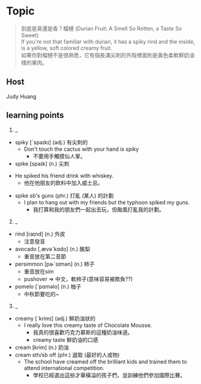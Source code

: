 # Topic

> 到底是臭還是香？榴槤 (Durian Fruit: A Smell So Rotten, a Taste So Sweet)<br>
> If you're not that familiar with durian, it has a spiky rind and the inside, is a yellow, soft colored creamy fruit. <br>
> 如果你對榴槤不是很熟悉，它有個長滿尖刺的外殼裡面則是黃色柔軟鮮奶油樣的果肉。<br>


## Host
Judy Huang

## learning points
1. _
  * spiky  [ˋspaɪkɪ]  (adj.)  有尖刺的
    - Don't touch the cactus with your hand is spiky
      + 不要用手觸摸仙人掌。
  * spike  [spaɪk]  (n.)  尖刺
  - He spiked his friend drink with whiskey.
    + 他在他朋友的飲料中加入威士忌。
  * spike sb's guns  (phr.)  打亂 (某人) 的計劃
    - I plan to hang out with my friends but the typhoon spiked my guns.
      + 我打算和我的朋友們一起出去玩，但颱風打亂我的計劃。

2. _
  * rind  [raɪnd]  (n.)  外皮
    - 注意發音
  * avocado  [͵ævəˋkɑdo]  (n.)  酪梨
    - 重音放在第二音節
  * persimmon  [pɚˋsɪmən]  (n.)  柿子
    - 重音放在sim
    - pushover => 中文，軟柿子(意味容易被欺負??)
  * pomelo  [ˋpɑməlo]  (n.)  柚子
    - 中秋節要吃的~

3. _
  * creamy  [ˋkrimɪ]  (adj.)  鮮奶油狀的
    - I really love this creamy taste of Chocolate Mousse.
      + 我真的很喜歡巧克力慕斯的這種奶油味道。
      + creamy taste 鮮奶油的口感
  * cream  [krim]  (n.)  奶油
  * cream sth/sb off  (phr.)  選取 (最好的人或物)
    - The school have creamed off the brilliant kids and trained them to attend international competition.
      + 學校已經選出這些才華橫溢的孩子們，並訓練他們參加國際比賽。